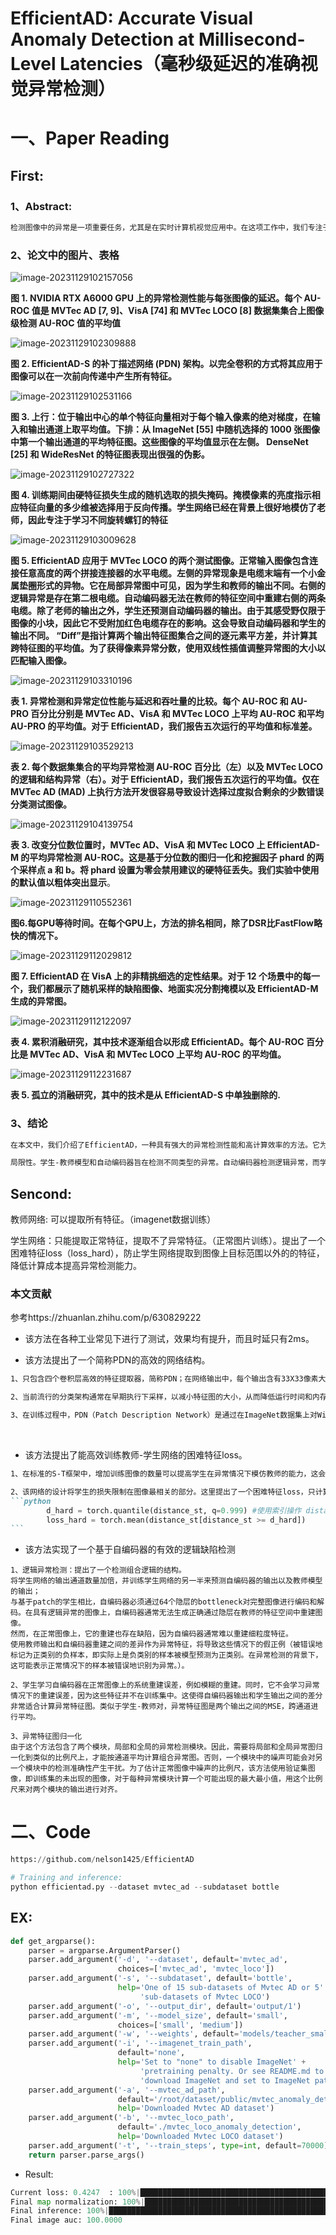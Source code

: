 # EfficientAD: Accurate Visual Anomaly Detection at Millisecond-Level Latencies（毫秒级延迟的准确视觉异常检测）

# 一、Paper Reading

## First: 

### 1、Abstract: 

```markdown
检测图像中的异常是一项重要任务，尤其是在实时计算机视觉应用中。在这项工作中，我们专注于计算效率，并提出了一种轻量级特征提取器，可以在现代 GPU 上在不到一毫秒的时间内处理图像。然后，我们使用学生-教师的方法来检测异常特征。我们训练学生网络来预测正常（即无异常训练图像）的提取特征。由于学生无法预测自己的特征，因此可以在测试时检测到异常情况。我们提出了一种训练损失，阻止学生模仿教师特征提取器超出正常图像的范围。它使我们能够大幅降低学生-教师模型的计算成本，同时改进异常特征的检测。我们还解决了具有挑战性的逻辑异常的检测，这些异常涉及正常局部特征的无效组合，例如对象的错误排序。我们通过有效地结合全局分析图像的自动编码器来检测这些异常。我们在来自三个工业异常检测数据集集合的 32 个数据集上评估我们的方法（称为 EfficientAD）。 EfficientAD 为异常检测和定位设定了新标准。它的延迟时间为 2 毫秒，吞吐量为每秒 600 张图像，可以快速处理异常情况。再加上其低错误率，这使其成为现实应用的经济解决方案，并为未来研究奠定了富有成果的基础.
```

### 2、论文中的图片、表格

![image-20231129102157056](C:\Users\Admin\AppData\Roaming\Typora\typora-user-images\image-20231129102157056.png)

**图 1. NVIDIA RTX A6000 GPU 上的异常检测性能与每张图像的延迟。每个 AU-ROC 值是 MVTec AD [7, 9]、VisA [74] 和 MVTec LOCO [8] 数据集集合上图像级检测 AU-ROC 值的平均值**

![image-20231129102309888](C:\Users\Admin\AppData\Roaming\Typora\typora-user-images\image-20231129102309888.png)

**图 2. EfficientAD-S 的补丁描述网络 (PDN) 架构。以完全卷积的方式将其应用于图像可以在一次前向传递中产生所有特征。**

![image-20231129102531166](C:\Users\Admin\AppData\Roaming\Typora\typora-user-images\image-20231129102531166.png)

**图 3. 上行：位于输出中心的单个特征向量相对于每个输入像素的绝对梯度，在输入和输出通道上取平均值。下排：从 ImageNet [55] 中随机选择的 1000 张图像中第一个输出通道的平均特征图。这些图像的平均值显示在左侧。 DenseNet [25] 和 WideResNet 的特征图表现出很强的伪影。**

![image-20231129102727322](C:\Users\Admin\AppData\Roaming\Typora\typora-user-images\image-20231129102727322.png)

**图 4. 训练期间由硬特征损失生成的随机选取的损失掩码。掩模像素的亮度指示相应特征向量的多少维被选择用于反向传播。学生网络已经在背景上很好地模仿了老师，因此专注于学习不同旋转螺钉的特征**

![image-20231129103009628](C:\Users\Admin\AppData\Roaming\Typora\typora-user-images\image-20231129103009628.png)

**图 5. EfficientAD 应用于 MVTec LOCO 的两个测试图像。正常输入图像包含连接任意高度的两个拼接连接器的水平电缆。左侧的异常现象是电缆末端有一个小金属垫圈形式的异物。它在局部异常图中可见，因为学生和教师的输出不同。右侧的逻辑异常是存在第二根电缆。自动编码器无法在教师的特征空间中重建右侧的两条电缆。除了老师的输出之外，学生还预测自动编码器的输出。由于其感受野仅限于图像的小块，因此它不受附加红色电缆存在的影响。这会导致自动编码器和学生的输出不同。 “Diff”是指计算两个输出特征图集合之间的逐元素平方差，并计算其跨特征图的平均值。为了获得像素异常分数，使用双线性插值调整异常图的大小以匹配输入图像。**

![image-20231129103310196](C:\Users\Admin\AppData\Roaming\Typora\typora-user-images\image-20231129103310196.png)

**表 1. 异常检测和异常定位性能与延迟和吞吐量的比较。每个 AU-ROC 和 AU-PRO 百分比分别是 MVTec AD、VisA 和 MVTec LOCO 上平均 AU-ROC 和平均 AU-PRO 的平均值。对于 EfficientAD，我们报告五次运行的平均值和标准差。**

![image-20231129103529213](C:\Users\Admin\AppData\Roaming\Typora\typora-user-images\image-20231129103529213.png)

**表 2. 每个数据集集合的平均异常检测 AU-ROC 百分比（左）以及 MVTec LOCO 的逻辑和结构异常（右）。对于 EfficientAD，我们报告五次运行的平均值。仅在 MVTec AD (MAD) 上执行方法开发很容易导致设计选择过度拟合剩余的少数错误分类测试图像。**

![image-20231129104139754](C:\Users\Admin\AppData\Roaming\Typora\typora-user-images\image-20231129104139754.png)

**表 3. 改变分位数位置时，MVTec AD、VisA 和 MVTec LOCO 上 EfficientAD-M 的平均异常检测 AU-ROC。这是基于分位数的图归一化和挖掘因子 phard 的两个采样点 a 和 b。将 phard 设置为零会禁用建议的硬特征丢失。我们实验中使用的默认值以粗体突出显示**。

![image-20231129110552361](C:\Users\Admin\AppData\Roaming\Typora\typora-user-images\image-20231129110552361.png)

**图6.每GPU等待时间。在每个GPU上，方法的排名相同，除了DSR比FastFlow略快的情况下。**



![image-20231129112029812](C:\Users\Admin\AppData\Roaming\Typora\typora-user-images\image-20231129112029812.png)

**图 7. EfficientAD 在 VisA 上的非精挑细选的定性结果。对于 12 个场景中的每一个，我们都展示了随机采样的缺陷图像、地面实况分割掩模以及 EfficientAD-M 生成的异常图。**

![image-20231129112122097](C:\Users\Admin\AppData\Roaming\Typora\typora-user-images\image-20231129112122097.png)

**表 4. 累积消融研究，其中技术逐渐组合以形成 EfficientAD。每个 AU-ROC 百分比是 MVTec AD、VisA 和 MVTec LOCO 上平均 AU-ROC 的平均值。**



![image-20231129112231687](C:\Users\Admin\AppData\Roaming\Typora\typora-user-images\image-20231129112231687.png)

**表 5. 孤立的消融研究，其中的技术是从 EfficientAD-S 中单独删除的.**

### 3、结论

```markdown
在本文中，我们介绍了EfficientAD，一种具有强大的异常检测性能和高计算效率的方法。它为结构异常和逻辑异常的检测设定了新标准。 EfficientAD-S 和 EfficientAD-M 在异常检测和定位方面都远远优于其他方法。与第二好的方法 AST 相比，EfficientAD-S 延迟降低了 24 倍，吞吐量提高了 15 倍。其低延迟、高吞吐量和高检测率使其适合实际应用。对于未来的异常检测研究，EfficientAD 是重要的基线和富有成果的基础。例如，其高效的补丁描述网络也可以用作其他异常检测方法中的特征提取器，以减少其延迟。

局限性。学生-教师模型和自动编码器旨在检测不同类型的异常。自动编码器检测逻辑异常，而学生-教师模型检测粗粒度和细粒度的结构异常。然而，细粒度的逻辑异常仍然是一个挑战——例如，螺丝太长了两毫米。为了检测这些，从业者必须使用传统的计量方法[62]。至于与其他最近的异常检测方法相比的局限性：与基于 kNN 的方法相比，我们的方法需要训练，特别是让自动编码器学习正常图像的逻辑约束。在我们的实验设置中，这需要二十分钟.
```



## Sencond:

教师网络: 可以提取所有特征。（imagenet数据训练）

学生网络：只能提取正常特征，提取不了异常特征。（正常图片训练）。提出了一个困难特征loss（loss_hard），防止学生网络提取到图像上目标范围以外的的特征，降低计算成本提高异常检测能力。

### 本文贡献

参考https://zhuanlan.zhihu.com/p/630829222

- 该方法在各种工业常见下进行了测试，效果均有提升，而且时延只有2ms。



- 该方法提出了一个简称PDN的高效的网络结构。

```markdown
1、只包含四个卷积层高效的特征提取器，简称PDN；在网络输出中，每个输出含有33X33像素大小的感受野。

2、当前流行的分类架构通常在早期执行下采样，以减小特征图的大小，从而降低运行时间和内存需求。PDN通过在第一和第二个卷积层后使用分步平均池化层来实现这一点。

3、在训练过程中，PDN（Patch Description Network）是通过在ImageNet数据集上对WideResNet-101进行蒸馏（distillation）而来的，损失函数采用均方误差（MSE，Mean Squared Error）。蒸馏是一种迁移学习的技术，通常用于将一个复杂的模型的知识传递给一个较简单的模型。在这个背景下，WideResNet-101充当教师模型，而PDN则是学生模型。通过使用均方误差作为损失函数，PDN试图在其输出和教师模型的输出之间最小化平方差。
```

​	

- 该方法提出了能高效训练教师-学生网络的困难特征loss。

~~~markdown
1、在标准的S-T框架中，增加训练图像的数量可以提高学生在异常情况下模仿教师的能力，这会恶化异常检测性能。同时，有意减少训练图像的数量可能会抑制有关正常图像的重要信息。网络设计的的目标是向学生展示足够的数据，以便它可以在正常图像上充分模仿教师，同时避免对异常图像进行泛化。

2、该网络的设计将学生的损失限制在图像最相关的部分。这里提出了一个困难特征loss，只计算输出的特征中loss最大的部分进行反向传播。抑制了了背景区域的假正例。
```python
        d_hard = torch.quantile(distance_st, q=0.999) #使用索引操作 distance_st[distance_st >= d_hard]，选取了距离大于或等于阈值的部分，计算了这些距离值的平均值，得到了困难特征损失 loss_hard。
        loss_hard = torch.mean(distance_st[distance_st >= d_hard])
```
~~~



- 该方法实现了一个基于自编码器的有效的逻辑缺陷检测

```
1、逻辑异常检测：提出了一个检测组合逻辑的结构。
将学生网络的输出通道数量加倍，并训练学生网络的另一半来预测自编码器的输出以及教师模型的输出；
与基于patch的学生相比，自编码器必须通过64个隐层的bottleneck对完整图像进行编码和解码。在具有逻辑异常的图像上，自编码器通常无法生成正确通过隐层在教师的特征空间中重建图像。
然而，在正常图像上，它的重建也存在缺陷，因为自编码器通常难以重建细粒度特征。
使用教师输出和自编码器重建之间的差异作为异常特征，将导致这些情况下的假正例（被错误地标记为正类别的负样本，即实际上是负类别的样本被模型预测为正类别。在异常检测的背景下，这可能表示正常情况下的样本被错误地识别为异常。）。

2、学生学习自编码器在正常图像上的系统重建误差，例如模糊的重建。同时，它不会学习异常情况下的重建误差，因为这些特征并不在训练集中。这使得自编码器输出和学生输出之间的差分非常适合计算异常特征图。类似于学生-教师对，异常特征图是两个输出之间的MSE，跨通道进行平均。

3、异常特征图归一化
由于这个方法包含了两个模块，局部和全局的异常检测模块。因此，需要将局部和全局异常图归一化到类似的比例尺上，才能按通道平均计算组合异常图。否则，一个模块中的噪声可能会对另一个模块中的检测准确性产生干扰。为了估计正常图像中噪声的比例尺，该方法使用验证集图像，即训练集的未出现的图像，对于每种异常模块计算一个可能出现的最大最小值，用这个比例尺来对两个模块的输出进行对齐。
```



# 二、Code

```python
https://github.com/nelson1425/EfficientAD

# Training and inference:
python efficientad.py --dataset mvtec_ad --subdataset bottle
```

## EX:

```python
def get_argparse():
    parser = argparse.ArgumentParser()
    parser.add_argument('-d', '--dataset', default='mvtec_ad',
                        choices=['mvtec_ad', 'mvtec_loco'])
    parser.add_argument('-s', '--subdataset', default='bottle',
                        help='One of 15 sub-datasets of Mvtec AD or 5' +
                             'sub-datasets of Mvtec LOCO')
    parser.add_argument('-o', '--output_dir', default='output/1')
    parser.add_argument('-m', '--model_size', default='small',
                        choices=['small', 'medium'])
    parser.add_argument('-w', '--weights', default='models/teacher_small.pth')
    parser.add_argument('-i', '--imagenet_train_path',
                        default='none',
                        help='Set to "none" to disable ImageNet' +
                             'pretraining penalty. Or see README.md to' +
                             'download ImageNet and set to ImageNet path')
    parser.add_argument('-a', '--mvtec_ad_path',
                        default='/root/dataset/public/mvtec_anomaly_detection',
                        help='Downloaded Mvtec AD dataset')
    parser.add_argument('-b', '--mvtec_loco_path',
                        default='./mvtec_loco_anomaly_detection',
                        help='Downloaded Mvtec LOCO dataset')
    parser.add_argument('-t', '--train_steps', type=int, default=70000)
    return parser.parse_args()
```

- Result:

```python
Current loss: 0.4247  : 100%|█████████████████████████████████████████████████████████████| 70000/70000 [47:33<00:00, 24.53it/s]
Final map normalization: 100%|██████████████████████████████████████████████████████| 21/21 [00:00<00:00, 26.12it/s]
Final inference: 100%|███████████████████████████████████████████████████████████| 83/83 [00:03<00:00, 21.55it/s]
Final image auc: 100.0000
```







